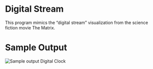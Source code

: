Digital Stream
========================================================
This program mimics the “digital stream” visualization from the science fiction movie The Matrix. 

Sample Output
========================================================

![Sample output Digital Clock](https://github.com/nihathalici/The-Big-Book-of-Small-Python-Projects/blob/main/C20-Project-20-Digital-Stream/digitalstream_sample_output.PNG)




